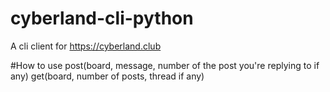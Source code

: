 # cyberland-cli-python
A cli client for https://cyberland.club

#How to use
post(board, message, number of the post you're replying to if any)
get(board, number of posts, thread if any)
